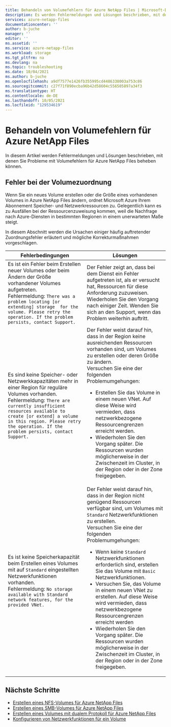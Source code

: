 ```yaml
---
title: Behandeln von Volumefehlern für Azure NetApp Files | Microsoft-Dokumentation
description: Es werden Fehlermeldungen und Lösungen beschrieben, mit denen Sie Probleme mit Volumefehlern für Azure NetApp Files beheben können.
services: azure-netapp-files
documentationcenter: ''
author: b-juche
manager: ''
editor: ''
ms.assetid: ''
ms.service: azure-netapp-files
ms.workload: storage
ms.tgt_pltfrm: na
ms.devlang: na
ms.topic: troubleshooting
ms.date: 10/04/2021
ms.author: b-juche
ms.openlocfilehash: a9df7577e1426fb355995cd4486338003a753c86
ms.sourcegitcommit: c27f71f890ecba96b42d58604c556505897a34f3
ms.translationtype: HT
ms.contentlocale: de-DE
ms.lasthandoff: 10/05/2021
ms.locfileid: "129534619"
---
```

# <a name="troubleshoot-volume-errors-for-azure-netapp-files"></a>Behandeln von Volumefehlern für Azure NetApp Files

In diesem Artikel werden Fehlermeldungen und Lösungen beschrieben, mit denen Sie Probleme mit Volumefehlern für Azure NetApp Files beheben können. 

## <a name="errors-for-volume-allocation"></a>Fehler bei der Volumezuordnung 

Wenn Sie ein neues Volume erstellen oder die Größe eines vorhandenen Volumes in Azure NetApp Files ändern, ordnet Microsoft Azure Ihrem Abonnement Speicher- und Netzwerkressourcen zu. Gelegentlich kann es zu Ausfällen bei der Ressourcenzuweisung kommen, weil die Nachfrage nach Azure-Diensten in bestimmten Regionen in einem unerwarteten Maße steigt.

In diesem Abschnitt werden die Ursachen einiger häufig auftretender Zuordnungsfehler erläutert und mögliche Korrekturmaßnahmen vorgeschlagen.

|     Fehlerbedingungen    |     Lösungen    |
|-|-|
|Es ist ein Fehler beim Erstellen neuer Volumes oder beim Ändern der Größe vorhandener Volumes aufgetreten. <br> Fehlermeldung: `There was a problem locating [or extending] storage  for the volume. Please retry the operation. If the problem persists, contact Support.` | Der Fehler zeigt an, dass bei dem Dienst ein Fehler aufgetreten ist, als er versucht hat, Ressourcen für diese Anforderung zuzuweisen. <br> Wiederholen Sie den Vorgang nach einiger Zeit. Wenden Sie sich an den Support, wenn das Problem weiterhin auftritt.|
|Es sind keine Speicher- oder Netzwerkkapazitäten mehr in einer Region für reguläre Volumes vorhanden. <br> Fehlermeldung: `There are currently insufficient resources available to create [or extend] a volume in this region. Please retry the operation. If the problem persists, contact Support.` | Der Fehler weist darauf hin, dass in der Region keine ausreichenden Ressourcen vorhanden sind, um Volumes zu erstellen oder deren Größe zu ändern. <br> Versuchen Sie eine der folgenden Problemumgehungen: <ul><li>Erstellen Sie das Volume in einem neuen VNet. Auf diese Weise wird vermieden, dass netzwerkbezogene Ressourcengrenzen erreicht werden.</li> <li>Wiederholen Sie den Vorgang später. Die Ressourcen wurden möglicherweise in der Zwischenzeit im Cluster, in der Region oder in der Zone freigegeben.</li></ul> |
|Es ist keine Speicherkapazität beim Erstellen eines Volumes mit auf `Standard` eingestellten Netzwerkfunktionen vorhanden. <br> Fehlermeldung: `No storage available with Standard network features, for the provided VNet.` | Der Fehler weist darauf hin, dass in der Region nicht genügend Ressourcen verfügbar sind, um Volumes mit `Standard` Netzwerkfunktionen zu erstellen. <br> Versuchen Sie eine der folgenden Problemumgehungen: <ul><li>Wenn keine `Standard` Netzwerkfunktionen erforderlich sind, erstellen Sie das Volume mit `Basic` Netzwerkfunktionen.</li> <li>Versuchen Sie, das Volume in einem neuen VNet zu erstellen. Auf diese Weise wird vermieden, dass netzwerkbezogene Ressourcengrenzen erreicht werden</li><li>Wiederholen Sie den Vorgang später.  Die Ressourcen wurden möglicherweise in der Zwischenzeit im Cluster, in der Region oder in der Zone freigegeben.</li></ul> |

## <a name="next-steps"></a>Nächste Schritte  

* [Erstellen eines NFS-Volumes für Azure NetApp Files](azure-netapp-files-create-volumes.md)
* [Erstellen eines SMB-Volumes für Azure NetApp Files](azure-netapp-files-create-volumes-smb.md) 
* [Erstellen eines Volumes mit dualem Protokoll für Azure NetApp Files](create-volumes-dual-protocol.md) 
* [Konfigurieren von Netzwerkfunktionen für ein Volume](configure-network-features.md)
